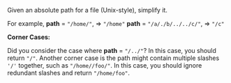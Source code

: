 Given an absolute path for a file (Unix-style), simplify it.

For example,
**path** = `"/home/"`, => `"/home"`
**path** = `"/a/./b/../../c/"`, => `"/c"`

**Corner Cases:**

Did you consider the case where **path** = `"/../"`?
In this case, you should return `"/"`.
Another corner case is the path might contain multiple slashes `'/'` together, such as `"/home//foo/"`.
In this case, you should ignore redundant slashes and return `"/home/foo"`.